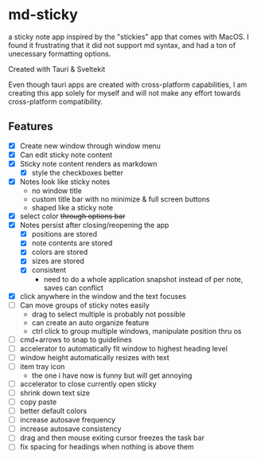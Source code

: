 # md-sticky

a sticky note app inspired by the "stickies" app that comes with MacOS. I found it frustrating that it did not support md syntax, and had a ton of unecessary formatting options.

Created with Tauri & Sveltekit

Even though tauri apps are created with cross-platform capabilities, I am creating this app solely for myself and will not make any effort towards cross-platform compatibility.

## Features

- [x] Create new window through window menu
- [x] Can edit sticky note content
- [x] Sticky note content renders as markdown
  - [x] style the checkboxes better
- [x] Notes look like sticky notes
  - no window title
  - custom title bar with no minimize & full screen buttons
  - shaped like a sticky note
- [x] select color ~~through options bar~~
- [x] Notes persist after closing/reopening the app
  - [x] positions are stored
  - [x] note contents are stored
  - [x] colors are stored
  - [x] sizes are stored
  - [x] consistent
    - need to do a whole application snapshot instead of per note, saves can conflict
- [x] click anywhere in the window and the text focuses
- [ ] Can move groups of sticky notes easily
  - drag to select multiple is probably not possible
  - can create an auto organize feature
  - ctrl click to group multiple windows, manipulate position thru os
- [ ] cmd+arrows to snap to guidelines
- [ ] accelerator to automatically fit window to highest heading level
- [ ] window height automatically resizes with text
- [ ] item tray icon
  - the one i have now is funny but will get annoying
- [ ] accelerator to close currently open sticky
- [ ] shrink down text size
- [ ] copy paste
- [ ] better default colors
- [ ] increase autosave frequency
- [ ] increase autosave consistency
- [ ] drag and then mouse exiting cursor freezes the task bar
- [ ] fix spacing for headings when nothing is above them
